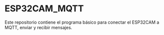 # ESP32CAM_MQTT
Este repositorio contiene el programa básico para conectar el ESP32CAM a MQTT, enviar y recibir mensajes.
